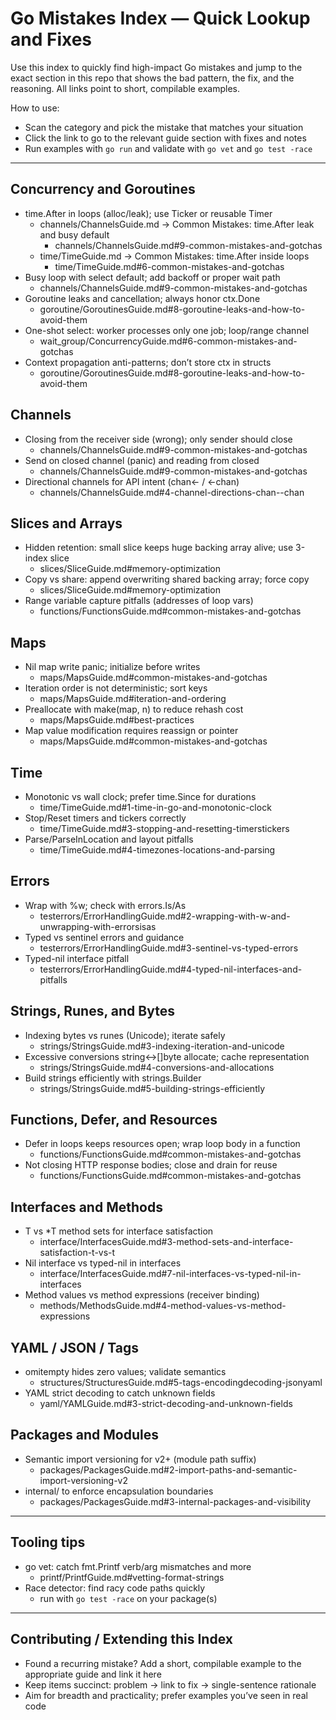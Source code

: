 # Go Mistakes Index — Quick Lookup and Fixes

Use this index to quickly find high-impact Go mistakes and jump to the exact section in this repo that shows the bad pattern, the fix, and the reasoning. All links point to short, compilable examples.

How to use:
- Scan the category and pick the mistake that matches your situation
- Click the link to go to the relevant guide section with fixes and notes
- Run examples with `go run` and validate with `go vet` and `go test -race`

---

## Concurrency and Goroutines

- time.After in loops (alloc/leak); use Ticker or reusable Timer
  - channels/ChannelsGuide.md → Common Mistakes: time.After leak and busy default
    - channels/ChannelsGuide.md#9-common-mistakes-and-gotchas
  - time/TimeGuide.md → Common Mistakes: time.After inside loops
    - time/TimeGuide.md#6-common-mistakes-and-gotchas
- Busy loop with select default; add backoff or proper wait path
  - channels/ChannelsGuide.md#9-common-mistakes-and-gotchas
- Goroutine leaks and cancellation; always honor ctx.Done
  - goroutine/GoroutinesGuide.md#8-goroutine-leaks-and-how-to-avoid-them
- One-shot select: worker processes only one job; loop/range channel
  - wait_group/ConcurrencyGuide.md#6-common-mistakes-and-gotchas
- Context propagation anti-patterns; don’t store ctx in structs
  - goroutine/GoroutinesGuide.md#8-goroutine-leaks-and-how-to-avoid-them

## Channels

- Closing from the receiver side (wrong); only sender should close
  - channels/ChannelsGuide.md#9-common-mistakes-and-gotchas
- Send on closed channel (panic) and reading from closed
  - channels/ChannelsGuide.md#9-common-mistakes-and-gotchas
- Directional channels for API intent (chan<- / <-chan)
  - channels/ChannelsGuide.md#4-channel-directions-chan--chan

## Slices and Arrays

- Hidden retention: small slice keeps huge backing array alive; use 3-index slice
  - slices/SliceGuide.md#memory-optimization
- Copy vs share: append overwriting shared backing array; force copy
  - slices/SliceGuide.md#memory-optimization
- Range variable capture pitfalls (addresses of loop vars)
  - functions/FunctionsGuide.md#common-mistakes-and-gotchas

## Maps

- Nil map write panic; initialize before writes
  - maps/MapsGuide.md#common-mistakes-and-gotchas
- Iteration order is not deterministic; sort keys
  - maps/MapsGuide.md#iteration-and-ordering
- Preallocate with make(map, n) to reduce rehash cost
  - maps/MapsGuide.md#best-practices
- Map value modification requires reassign or pointer
  - maps/MapsGuide.md#common-mistakes-and-gotchas

## Time

- Monotonic vs wall clock; prefer time.Since for durations
  - time/TimeGuide.md#1-time-in-go-and-monotonic-clock
- Stop/Reset timers and tickers correctly
  - time/TimeGuide.md#3-stopping-and-resetting-timerstickers
- Parse/ParseInLocation and layout pitfalls
  - time/TimeGuide.md#4-timezones-locations-and-parsing

## Errors

- Wrap with %w; check with errors.Is/As
  - testerrors/ErrorHandlingGuide.md#2-wrapping-with-w-and-unwrapping-with-errorsisas
- Typed vs sentinel errors and guidance
  - testerrors/ErrorHandlingGuide.md#3-sentinel-vs-typed-errors
- Typed-nil interface pitfall
  - testerrors/ErrorHandlingGuide.md#4-typed-nil-interfaces-and-pitfalls

## Strings, Runes, and Bytes

- Indexing bytes vs runes (Unicode); iterate safely
  - strings/StringsGuide.md#3-indexing-iteration-and-unicode
- Excessive conversions string↔[]byte allocate; cache representation
  - strings/StringsGuide.md#4-conversions-and-allocations
- Build strings efficiently with strings.Builder
  - strings/StringsGuide.md#5-building-strings-efficiently

## Functions, Defer, and Resources

- Defer in loops keeps resources open; wrap loop body in a function
  - functions/FunctionsGuide.md#common-mistakes-and-gotchas
- Not closing HTTP response bodies; close and drain for reuse
  - functions/FunctionsGuide.md#common-mistakes-and-gotchas

## Interfaces and Methods

- T vs *T method sets for interface satisfaction
  - interface/InterfacesGuide.md#3-method-sets-and-interface-satisfaction-t-vs-t
- Nil interface vs typed-nil in interfaces
  - interface/InterfacesGuide.md#7-nil-interfaces-vs-typed-nil-in-interfaces
- Method values vs method expressions (receiver binding)
  - methods/MethodsGuide.md#4-method-values-vs-method-expressions

## YAML / JSON / Tags

- omitempty hides zero values; validate semantics
  - structures/StructuresGuide.md#5-tags-encodingdecoding-jsonyaml
- YAML strict decoding to catch unknown fields
  - yaml/YAMLGuide.md#3-strict-decoding-and-unknown-fields

## Packages and Modules

- Semantic import versioning for v2+ (module path suffix)
  - packages/PackagesGuide.md#2-import-paths-and-semantic-import-versioning-v2
- internal/ to enforce encapsulation boundaries
  - packages/PackagesGuide.md#3-internal-packages-and-visibility

---

## Tooling tips

- go vet: catch fmt.Printf verb/arg mismatches and more
  - printf/PrintfGuide.md#vetting-format-strings
- Race detector: find racy code paths quickly
  - run with `go test -race` on your package(s)

---

## Contributing / Extending this Index

- Found a recurring mistake? Add a short, compilable example to the appropriate guide and link it here
- Keep items succinct: problem → link to fix → single-sentence rationale
- Aim for breadth and practicality; prefer examples you’ve seen in real code

